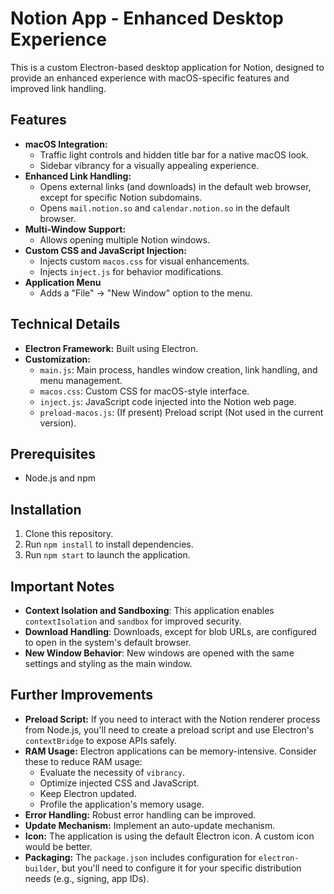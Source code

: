 # Notion App - Enhanced Desktop Experience

This is a custom Electron-based desktop application for Notion, designed to provide an enhanced experience with macOS-specific features and improved link handling.

## Features

* **macOS Integration:**
    * Traffic light controls and hidden title bar for a native macOS look.
    * Sidebar vibrancy for a visually appealing experience.
* **Enhanced Link Handling:**
    * Opens external links (and downloads) in the default web browser, except for specific Notion subdomains.
    * Opens `mail.notion.so` and `calendar.notion.so` in the default browser.
* **Multi-Window Support:**
    * Allows opening multiple Notion windows.
* **Custom CSS and JavaScript Injection:**
    * Injects custom `macos.css` for visual enhancements.
    * Injects `inject.js` for behavior modifications.
* **Application Menu**
     * Adds a "File" -> "New Window" option to the menu.

## Technical Details

* **Electron Framework:** Built using Electron.
* **Customization:**
    * `main.js`:  Main process, handles window creation, link handling, and menu management.
    * `macos.css`:  Custom CSS for macOS-style interface.
    * `inject.js`: JavaScript code injected into the Notion web page.
    * `preload-macos.js`: (If present)  Preload script (Not used in the current version).

## Prerequisites

* Node.js and npm

## Installation

1.  Clone this repository.
2.  Run `npm install` to install dependencies.
3.  Run `npm start` to launch the application.

## Important Notes

* **Context Isolation and Sandboxing**:  This application enables `contextIsolation` and `sandbox` for improved security.
* **Download Handling**:  Downloads, except for blob URLs, are configured to open in the system's default browser.
* **New Window Behavior**: New windows are opened with the same settings and styling as the main window.

##  Further Improvements

* **Preload Script:** If you need to interact with the Notion renderer process from Node.js, you'll need to create a preload script and use Electron's `contextBridge` to expose APIs safely.
* **RAM Usage:** Electron applications can be memory-intensive.  Consider these to reduce RAM usage:
    * Evaluate the necessity of  `vibrancy`.
    * Optimize injected CSS and JavaScript.
    * Keep Electron updated.
    * Profile the application's memory usage.
* **Error Handling:** Robust error handling can be improved.
* **Update Mechanism:** Implement an auto-update mechanism.
* **Icon:** The application is using the default Electron icon.  A custom icon would be better.
* **Packaging:** The `package.json`  includes configuration for `electron-builder`, but you'll need to configure it for your specific distribution needs (e.g., signing, app IDs).